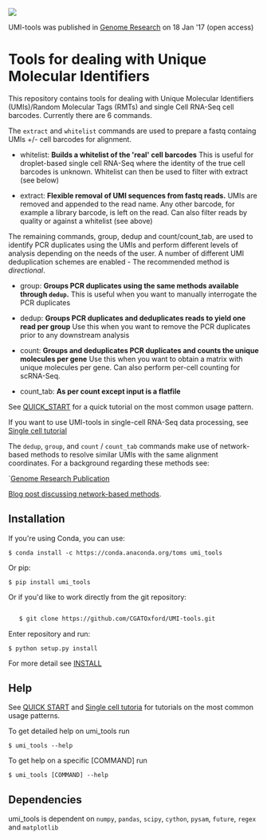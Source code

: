 ![](https://images1-focus-opensocial.googleusercontent.com/gadgets/proxy?url=https://cloud.githubusercontent.com/assets/6096414/19521726/a4dea98e-960c-11e6-806a-a18ff04a391e.png&container=focus&resize_w=550)

UMI-tools was published in [Genome Research](http://genome.cshlp.org/content/early/2017/01/18/gr.209601.116.abstract) on 18 Jan '17 (open access)

Tools for dealing with Unique Molecular Identifiers
====================================================

This repository contains tools for dealing with Unique Molecular
Identifiers (UMIs)/Random Molecular Tags (RMTs) and single Cell
RNA-Seq cell barcodes. Currently there are 6
commands. 

The ``extract`` and ``whitelist`` commands are used to prepare a
fastq containg UMIs +/- cell barcodes for alignment. 

* whitelist:
   **Builds a whitelist of the 'real' cell barcodes**
      This is useful for droplet-based single cell RNA-Seq where the
      identity of the true cell barcodes is unknown. Whitelist can
      then be used to filter with extract (see below)

* extract:
   **Flexible removal of UMI sequences from fastq reads.**
      UMIs are removed and appended to the read name. Any other
      barcode, for example a library barcode, is left on the read. Can
      also filter reads by quality or against a whitelist (see above)

The remaining commands, group, dedup and count/count_tab, are used to
identify PCR duplicates using the UMIs and perform different levels of
analysis depending on the needs of the user. A number of different UMI
deduplication schemes are enabled - The recommended method is
_directional_.

* group: 
   **Groups PCR duplicates using the same methods available through `dedup`.**
      This is useful when you want to manually interrogate the PCR duplicates

* dedup:
   **Groups PCR duplicates and deduplicates reads to yield one read per group**
      Use this when you want to remove the PCR duplicates prior to any
      downstream analysis
    
* count:
   **Groups and deduplicates PCR duplicates and counts the unique molecules per gene**
      Use this when you want to obtain a matrix with unique molecules
      per gene. Can also perform per-cell counting for scRNA-Seq.

* count_tab:
   **As per count except input is a flatfile**

See [QUICK_START](QUICK_START.md) for a quick tutorial on
the most common usage pattern.

If you want to use UMI-tools in single-cell RNA-Seq data processing,
see [Single cell tutorial](Single_cell_tutorial.md>)


The ``dedup``, ``group``, and ``count`` / ``count_tab`` commands make use of network-based methods to resolve similar UMIs with the same alignment coordinates. For a background regarding these methods see:

`[Genome Research Publication](http://genome.cshlp.org/content/early/2017/01/18/gr.209601.116.abstract)

[Blog post discussing network-based methods](https://cgatoxford.wordpress.com/2015/08/14/unique-molecular-identifiers-the-problem-the-solution-and-the-proof/).


Installation
------------

If you're using Conda, you can use:

```
$ conda install -c https://conda.anaconda.org/toms umi_tools
```

Or pip:

```
$ pip install umi_tools
```

Or if you'd like to work directly from the git repository:

```bash

   $ git clone https://github.com/CGATOxford/UMI-tools.git
```

Enter repository and run:

```
$ python setup.py install
```

For more detail see [INSTALL](INSTALL.rst)

Help
----- 

See [QUICK START](QUICK_START.md) and
[Single cell tutoria](Single_cell_tutorial.md) for tutorials on the most common usage patterns.

To get detailed help on umi_tools run

```
$ umi_tools --help
```

To get help on a specific [COMMAND] run

```
$ umi_tools [COMMAND] --help
```

Dependencies
------------
umi_tools is dependent on `numpy`, `pandas`, `scipy`, `cython`, `pysam`,
`future`, `regex` and `matplotlib`
